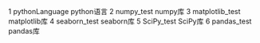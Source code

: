 1 pythonLanguage python语言
2 numpy_test numpy库
3 matplotlib_test matplotlib库
4 seaborn_test seaborn库
5 SciPy_test SciPy库
6 pandas_test pandas库
